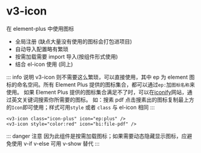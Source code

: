 # v3-icon

在 element-plus 中使用图标

- 全局注册 (缺点大量没有使用的图标会打包进项目)
- 自动导入配置略有繁琐
- 按需加载需要 import 导入(按组件形式使用)
- 结合 el-icon 使用 (同上)

::: info 说明
v3-icon 则不需要这么繁琐，可以直接使用，其中 ep 为 element 图标的命名空间。所有 Element Plus 提供的图标集合，都可以通过`ep:`加`图标名称`来使用。
如果 Element Plus 提供的图标集合满足不了时，可以在[iconify](https://icon-sets.iconify.design/)网站，通过英文关键词搜索你所需要的图标。
如：搜素 pdf 点击搜素出的图标复制最上方的`Icon`即可使用；样式可用`style` 或者 `class` 与 el-icon 相同
:::

```vue
<v3-icon class="icon-plus" icon="ep:plus" />
<v3-icon style="color:red" icon="bi:file-pdf" />
```

::: danger 注意
因为此组件是按需加载图标；如果需要动态隐藏显示图标，应避免使用 v-if v-else 可用 v-show 替代
:::
